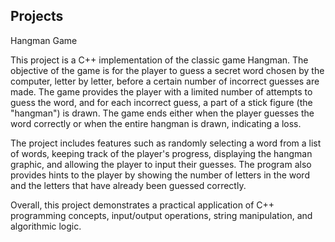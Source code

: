 ## Projects

Hangman Game

This project is a C++ implementation of the classic game Hangman. The objective of the game is for the player to guess a secret word chosen by the computer, letter by letter, before a certain number of incorrect guesses are made. The game provides the player with a limited number of attempts to guess the word, and for each incorrect guess, a part of a stick figure (the "hangman") is drawn. The game ends either when the player guesses the word correctly or when the entire hangman is drawn, indicating a loss.

The project includes features such as randomly selecting a word from a list of words, keeping track of the player's progress, displaying the hangman graphic, and allowing the player to input their guesses. The program also provides hints to the player by showing the number of letters in the word and the letters that have already been guessed correctly.

Overall, this project demonstrates a practical application of C++ programming concepts, input/output operations, string manipulation, and algorithmic logic.

